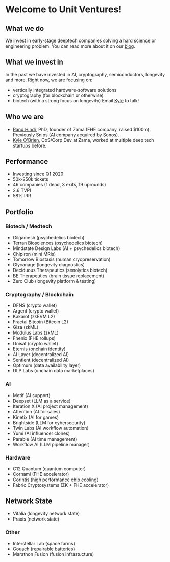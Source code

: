 # Welcome to Unit Ventures!

## What we do
We invest in early-stage deeptech companies solving a hard science or engineering problem. You can read more about it on our [blog](randhindi.substack.com).

## What we invest in
In the past we have invested in AI, cryptography, semiconductors, longevity and more. Right now, we are focusing on:
- vertically integrated hardware-software solutions
- cryptography (for blockchain or otherwise)
- biotech (with a strong focus on longevity)
Email [Kyle](kyle@unit.vc) to talk!

## Who we are
- [Rand Hindi](https://x.com/randhindi), PhD, founder of Zama (FHE company, raised $100m). Previously Snips (AI company acquired by Sonos). 
- [Kyle O'Brien](https://x.com/RoiStartup), CoS/Corp Dev at Zama, worked at multiple deep tech startups before.

## Performance
- Investing since Q1 2020
- 50k-250k tickets
- 46 companies (1 dead, 3 exits, 19 uprounds)
- 2.6 TVPI
- 58% IRR

## Portfolio
### Biotech / Medtech
- Gilgamesh (psychedelics biotech)
- Terran Biosciences (psychedelics biotech)
- Mindstate Design Labs (AI + psychedelics biotech)
- Chipiron (mini MRIs)
- Tomorrow Biostasis (human cryopreservation)
- Glycanage (longevity diagnostics)
- Deciduous Therapeutics (senolytics biotech)
- BE Therapeutics (brain tissue replacement)
- Zero Club (longevity platform & testing)

### Cryptography / Blockchain
- DFNS (crypto wallet)
- Argent (crypto wallet)
- Kakarot (zkEVM L2)
- Fractal Bitcoin (Bitcoin L2)
- Giza (zkML)
- Modulus Labs (zkML)
- Fhenix (FHE rollups)
- Unisat (crypto wallet)
- Eternis (onchain identity)
- AI Layer (decentralized AI)
- Sentient (decentralized AI)
- Optimum (data availability layer)
- DLP Labs (onchain data marketplaces)

### AI
- Motif (AI support)
- Deepset (LLM as a service)
- Iteration X (AI project management)
- Attention (AI for sales)
- Kinetix (AI for games)
- Brightside (LLM for cybersecurity)
- Twin Labs (AI workflow automation)
- Yumi (AI influencer clones)
- Parable (AI time management)
- Workflow AI (LLM pipeline manager)

### Hardware
- C12 Quantum (quantum computer)
- Cornami (FHE accelerator)
- Corintis (high performance chip cooling)
- Fabric Cryptosystems (ZK + FHE accelerator)

## Network State
- Vitalia (longevity network state)
- Praxis (network state)

### Other
- Interstellar Lab (space farms)
- Gouach (repairable batteries)
- Marathon Fusion (fusion infrastucture)

